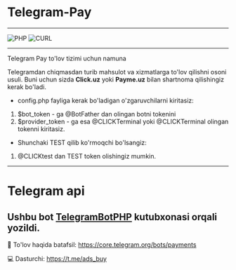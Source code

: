 # Telegram-Pay
 ---------
![PHP](https://img.shields.io/badge/php-%3E%3D5.3-8892bf.svg)
![CURL](https://img.shields.io/badge/cURL-required-green.svg)

---------
 Telegram Pay to'lov tizimi uchun namuna



Telegramdan chiqmasdan turib mahsulot va xizmatlarga to'lov qilishni osoni usuli.
Buni uchun sizda **Click.uz** yoki **Payme.uz** bilan shartnoma qilishingiz kerak bo'ladi.

* config.php fayliga kerak bo'ladigan o'zgaruvchilarni kiritasiz:
1.  $bot_token - ga @BotFather dan olingan botni tokenini
2.  $provider_token - ga esa @CLICKTerminal yoki @CLICKTerminal olingan tokenni kiritasiz.


* Shunchaki TEST qilib ko'rmoqchi bo'lsangiz:
1. @CLICKtest dan TEST token olishingiz mumkin.



---------
# Telegram api
Ushbu bot [TelegramBotPHP](https://github.com/sjomurodov/TelegramBotPHP) kutubxonasi orqali yozildi.
---------
🔗 To'lov haqida batafsil: https://core.telegram.org/bots/payments

💻 Dasturchi: https://t.me/ads_buy
